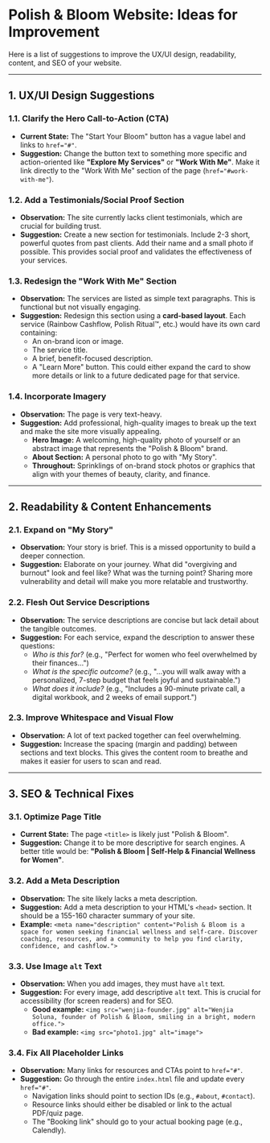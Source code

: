 # Polish & Bloom Website: Ideas for Improvement

Here is a list of suggestions to improve the UX/UI design, readability, content, and SEO of your website.

---

## 1. UX/UI Design Suggestions

### 1.1. Clarify the Hero Call-to-Action (CTA)
- **Current State:** The "Start Your Bloom" button has a vague label and links to `href="#"`.
- **Suggestion:** Change the button text to something more specific and action-oriented like **"Explore My Services"** or **"Work With Me"**. Make it link directly to the "Work With Me" section of the page (`href="#work-with-me"`).

### 1.2. Add a Testimonials/Social Proof Section
- **Observation:** The site currently lacks client testimonials, which are crucial for building trust.
- **Suggestion:** Create a new section for testimonials. Include 2-3 short, powerful quotes from past clients. Add their name and a small photo if possible. This provides social proof and validates the effectiveness of your services.

### 1.3. Redesign the "Work With Me" Section
- **Observation:** The services are listed as simple text paragraphs. This is functional but not visually engaging.
- **Suggestion:** Redesign this section using a **card-based layout**. Each service (Rainbow Cashflow, Polish Ritual™, etc.) would have its own card containing:
    - An on-brand icon or image.
    - The service title.
    - A brief, benefit-focused description.
    - A "Learn More" button. This could either expand the card to show more details or link to a future dedicated page for that service.

### 1.4. Incorporate Imagery
- **Observation:** The page is very text-heavy.
- **Suggestion:** Add professional, high-quality images to break up the text and make the site more visually appealing.
    - **Hero Image:** A welcoming, high-quality photo of yourself or an abstract image that represents the "Polish & Bloom" brand.
    - **About Section:** A personal photo to go with "My Story".
    - **Throughout:** Sprinklings of on-brand stock photos or graphics that align with your themes of beauty, clarity, and finance.

---

## 2. Readability & Content Enhancements

### 2.1. Expand on "My Story"
- **Observation:** Your story is brief. This is a missed opportunity to build a deeper connection.
- **Suggestion:** Elaborate on your journey. What did "overgiving and burnout" look and feel like? What was the turning point? Sharing more vulnerability and detail will make you more relatable and trustworthy.

### 2.2. Flesh Out Service Descriptions
- **Observation:** The service descriptions are concise but lack detail about the tangible outcomes.
- **Suggestion:** For each service, expand the description to answer these questions:
    - *Who is this for?* (e.g., "Perfect for women who feel overwhelmed by their finances...")
    - *What is the specific outcome?* (e.g., "...you will walk away with a personalized, 7-step budget that feels joyful and sustainable.")
    - *What does it include?* (e.g., "Includes a 90-minute private call, a digital workbook, and 2 weeks of email support.")

### 2.3. Improve Whitespace and Visual Flow
- **Observation:** A lot of text packed together can feel overwhelming.
- **Suggestion:** Increase the spacing (margin and padding) between sections and text blocks. This gives the content room to breathe and makes it easier for users to scan and read.

---

## 3. SEO & Technical Fixes

### 3.1. Optimize Page Title
- **Current State:** The page `<title>` is likely just "Polish & Bloom".
- **Suggestion:** Change it to be more descriptive for search engines. A better title would be: **"Polish & Bloom | Self-Help & Financial Wellness for Women"**.

### 3.2. Add a Meta Description
- **Observation:** The site likely lacks a meta description.
- **Suggestion:** Add a meta description to your HTML's `<head>` section. It should be a 155-160 character summary of your site.
- **Example:** `<meta name="description" content="Polish & Bloom is a space for women seeking financial wellness and self-care. Discover coaching, resources, and a community to help you find clarity, confidence, and cashflow.">`

### 3.3. Use Image `alt` Text
- **Observation:** When you add images, they must have `alt` text.
- **Suggestion:** For every image, add descriptive `alt` text. This is crucial for accessibility (for screen readers) and for SEO.
    - **Good example:** `<img src="wenjia-founder.jpg" alt="Wenjia Soluna, founder of Polish & Bloom, smiling in a bright, modern office.">`
    - **Bad example:** `<img src="photo1.jpg" alt="image">`

### 3.4. Fix All Placeholder Links
- **Observation:** Many links for resources and CTAs point to `href="#"`.
- **Suggestion:** Go through the entire `index.html` file and update every `href="#"`.
    - Navigation links should point to section IDs (e.g., `#about`, `#contact`).
    - Resource links should either be disabled or link to the actual PDF/quiz page.
    - The "Booking link" should go to your actual booking page (e.g., Calendly).
